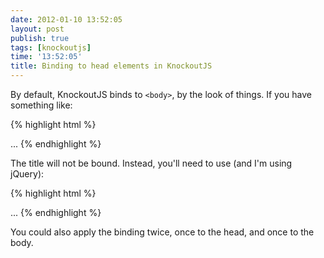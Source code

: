 ```yaml
---
date: 2012-01-10 13:52:05
layout: post
publish: true
tags: [knockoutjs]
time: '13:52:05'
title: Binding to head elements in KnockoutJS
---
```


By default, KnockoutJS binds to `<body>`, by the look of things. If you have something like:

{% highlight html %}
<html>
	<head>
		<title data-bind="text: title"></title>
	</head>
	<body>
		...
		<script>
			var vm = {
				title: ko.observable("This is the page title")
			};
			ko.applyBindings(vm);
		</script>
	</body>
</html>
{% endhighlight %}

The title will not be bound. Instead, you'll need to use (and I'm using jQuery):

{% highlight html %}
<html>
	<head>
		<title data-bind="text: title"></title>
	</head>
	<body>
		...
		<script>
			var vm = {
				title: ko.observable("This is the page title")
			};
			ko.applyBindings(vm, $('html')[0]);
		</script>
	</body>
</html>
{% endhighlight %}

You could also apply the binding twice, once to the head, and once to the body.
